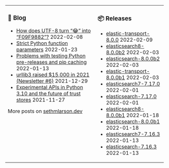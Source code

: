 <table><tr><td valign="top">

### 📰 Blog
<!-- blog starts -->
* [How does UTF-8 turn “😂” into “F09F9882”?](http://sethmlarson.dev/blog/utf-8?date=2022-02-08) 2022-02-08
* [Strict Python function parameters](http://sethmlarson.dev/blog/strict-python-function-parameters?date=2022-01-23) 2022-01-23
* [Problems with testing Python pre-releases and pip caching](http://sethmlarson.dev/blog/python-prereleases-and-pip-cache?date=2022-01-13) 2022-01-13
* [urllib3 raised $15,000 in 2021 (Newsletter #6)](http://sethmlarson.dev/blog/urllib3-raised-15k-in-2021?date=2021-12-29) 2021-12-29
* [Experimental APIs in Python 3.10 and the future of trust stores](http://sethmlarson.dev/blog/experimental-python-3.10-apis-and-trust-stores?date=2021-11-27) 2021-11-27
<!-- blog ends -->
More posts on [sethmlarson.dev](https://sethmlarson.dev)
</td><td valign="top">

### 📦 Releases
<!-- other starts -->
* [elastic-transport-8.0.0](https://pypi.org/project/elastic-transport/8.0.0) 2022-02-09
* [elasticsearch8-8.0.0b2](https://pypi.org/project/elasticsearch8/8.0.0b2) 2022-02-03
* [elasticsearch-8.0.0b2](https://pypi.org/project/elasticsearch/8.0.0b2) 2022-02-03
* [elastic-transport-8.0.0b1](https://pypi.org/project/elastic-transport/8.0.0b1) 2022-02-03
* [elasticsearch7-7.17.0](https://pypi.org/project/elasticsearch7/7.17.0) 2022-02-01
* [elasticsearch-7.17.0](https://pypi.org/project/elasticsearch/7.17.0) 2022-02-01
* [elasticsearch8-8.0.0b1](https://pypi.org/project/elasticsearch8/8.0.0b1) 2022-01-18
* [elasticsearch-8.0.0b1](https://pypi.org/project/elasticsearch/8.0.0b1) 2022-01-18
* [elasticsearch7-7.16.3](https://pypi.org/project/elasticsearch7/7.16.3) 2022-01-13
* [elasticsearch-7.16.3](https://pypi.org/project/elasticsearch/7.16.3) 2022-01-13
<!-- other ends -->
</td></tr></table>
